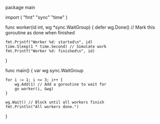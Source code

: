 package main

import (
	"fmt"
	"sync"
	"time"
)

func worker(id int, wg *sync.WaitGroup) {
	defer wg.Done() // Mark this goroutine as done when finished

	fmt.Printf("Worker %d: started\n", id)
	time.Sleep(1 * time.Second) // Simulate work
	fmt.Printf("Worker %d: finished\n", id)
}

func main() {
	var wg sync.WaitGroup

	for i := 1; i <= 3; i++ {
		wg.Add(1) // Add a goroutine to wait for
		go worker(i, &wg)
	}

	wg.Wait() // Block until all workers finish
	fmt.Println("All workers done.")
}
